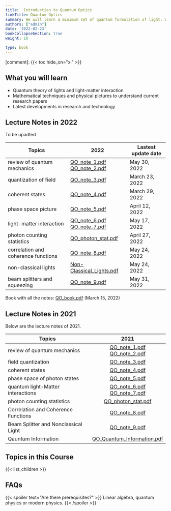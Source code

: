 ```yaml
---
title:  Introduction to Quantum Optics
linkTitle: Quantum Optics
summary: We will learn a minimum set of quantum formulation of light. We will explore the latest research developments.
authors: ["admin"]
date: '2022-02-23'
bookCollapseSection: true
weight: 10

type: book
---
```


[comment]: 
{{< toc hide_on="xl" >}}




## What you will learn

- Quantum theory of lights and light-matter interaction
- Mathematical techniques and physical pictures to understand current research papers 
- Latest developments in research and technology

## Lecture Notes in 2022
To be upadted

| Topics  |      2022                   | Lastest update date|        
|----------|----------------------------|------------------------|
| review of quantum mechanics | [QO_note_1.pdf](/QO_2022/QO_note_1.pdf)   <br/>[QO_note_2.pdf](/QO_2022/QO_note_2.pdf)|   May 30, 2022| 
|quantization of field|[QO_note_3.pdf](/QO_2022/QO_note_3.pdf)|March 23, 2022|
|coherent states|[QO_note_4.pdf](/QO_2022/QO_note_4.pdf)|March 29, 2022|
|phase space picture|[QO_note_5.pdf](/QO_2022/QO_note_5.pdf)|April 12, 2022|
|light-matter interaction|[QO_note_6.pdf](/QO_2022/QO_note_6.pdf) <br> [QO_note_7.pdf](/QO_2022/QO_note_7.pdf)|May 17, 2022|
|photon counting statistics|[QO_photon_stat.pdf](/QO_2022/QO_photon_stat.pdf)|April 27, 2022|
|correlation and coherence functions|[QO_note_8.pdf](/QO_2022/QO_note_8.pdf)|May 24, 2022|
|non-classical lights|[Non-Classical_Lights.pdf](/QO_2022/Non-Classical_Lights.pdf)|May 24, 2022|
|beam splitters and squeezing|[QO_note_9.pdf](/QO_2022/QO_note_9.pdf)|May 31, 2022|

Book with all the notes:  [QO_book.pdf](/QO_2022/QO_book.pdf) (March 15, 2022)

## Lecture Notes in 2021
Below are the lecture notes of 2021.

| Topics  |      2021                   | 
|----------|:----------------------------:|
| review of quantum mechanics | [QO_note_1.pdf](/QO_2021/QO_note_1.pdf)   <br/>[QO_note_2.pdf](/QO_2021/QO_note_2.pdf)| 
| field quantization |   [QO_note_3.pdf](/QO_2021/QO_note_3.pdf)    | 
|coherent states|[QO_note_4.pdf](/QO_2021/QO_note_4.pdf) |
|phase space of photon states|[QO_note_5.pdf](/QO_2021/QO_note_5.pdf) |
|quantum light-Matter interactions | [QO_note_6.pdf](/QO_2021/QO_note_6.pdf) <br>[QO_note_7.pdf](/QO_2021/QO_note_7.pdf) |  
|photon  counting statistics|[QO_photon_stat.pdf](/QO_2021/QO_photon_stat.pdf)|
|Correlation and Coherence Functions| [QO_note_8.pdf](/QO_2021/QO_note_8.pdf)|   
 |Beam Splitter and Nonclassical Light|[QO_note_9.pdf](/QO_2021/QO_note_9.pdf)|
|Qauntum Information|[QO_Quantum_Information.pdf](/QO_2021/QO_Quantum_Information.pdf)|


## Topics in this Course

{{< list_children >}}



## FAQs

{{< spoiler text="Are there prerequisites?" >}}
Linear algebra, quantum physics or modern physics.
{{< /spoiler >}}

